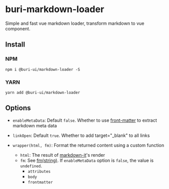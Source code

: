 # buri-markdown-loader

Simple and fast vue markdown loader, transform markdown to vue component.

## Install

### NPM

```shell
npm i @buri-ui/markdown-loader -S
```

### YARN

```shell
yarn add @buri-ui/markdown-loader
```

## Options

- `enableMetaData`: Default `false`. Whether to use [front-matter](https://github.com/jxson/front-matter) to extract markdown meta data

- `linkOpen`: Default `true`. Whether to add target="_blank" to all links

- `wrapper(html, fm)`: Format the returned content using a custom function
    - `html`: The result of [markdown-it](https://github.com/markdown-it/markdown-it)'s render
    - `fm`: See [fm(string)](https://github.com/jxson/front-matter#fmstring). If `enableMetaData` option is `false`, the value is `undefined`. 
        - `attributes`
        - `body`
        - `frontmatter`
